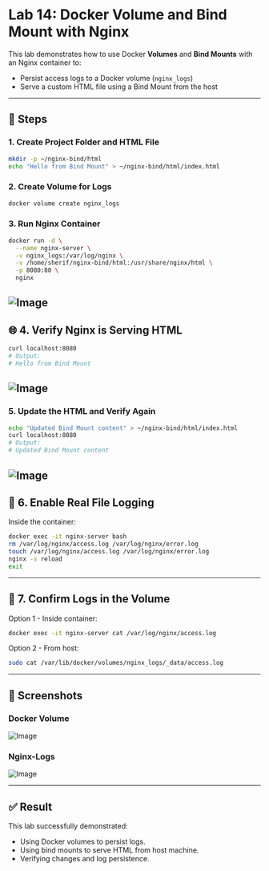 # Lab 14: Docker Volume and Bind Mount with Nginx

This lab demonstrates how to use Docker **Volumes** and **Bind Mounts** with an Nginx container to:
- Persist access logs to a Docker volume (`nginx_logs`)
- Serve a custom HTML file using a Bind Mount from the host

---

## 🧱 Steps

### 1. Create Project Folder and HTML File
```bash
mkdir -p ~/nginx-bind/html
echo "Hello from Bind Mount" > ~/nginx-bind/html/index.html
```

### 2. Create Volume for Logs
```bash
docker volume create nginx_logs
```

### 3. Run Nginx Container
```bash
docker run -d \
  --name nginx-server \
  -v nginx_logs:/var/log/nginx \
  -v /home/sherif/nginx-bind/html:/usr/share/nginx/html \
  -p 8080:80 \
  nginx
```
![Image](https://github.com/user-attachments/assets/180bec5e-a4a8-4aaa-91fb-9192c35105ae)
---

## 🌐 4. Verify Nginx is Serving HTML

```bash
curl localhost:8080
# Output:
# Hello from Bind Mount
```
![Image](https://github.com/user-attachments/assets/2c047183-cc38-434a-a1dd-04645be480fd)
---

### 5. Update the HTML and Verify Again

```bash
echo "Updated Bind Mount content" > ~/nginx-bind/html/index.html
curl localhost:8080
# Output:
# Updated Bind Mount content
```
![Image](https://github.com/user-attachments/assets/c56f251f-e999-4944-af2e-98eaacdecf8a)
---

## 📁 6. Enable Real File Logging

Inside the container:

```bash
docker exec -it nginx-server bash
rm /var/log/nginx/access.log /var/log/nginx/error.log
touch /var/log/nginx/access.log /var/log/nginx/error.log
nginx -s reload
exit
```

---

## 📄 7. Confirm Logs in the Volume

Option 1 - Inside container:
```bash
docker exec -it nginx-server cat /var/log/nginx/access.log
```

Option 2 - From host:
```bash
sudo cat /var/lib/docker/volumes/nginx_logs/_data/access.log
```

---

## 📸 Screenshots

### Docker Volume

![Image](https://github.com/user-attachments/assets/9e9d1631-3c2e-4a96-bfce-2b5688926dbe)


### Nginx-Logs 

![Image](https://github.com/user-attachments/assets/202385ad-31f4-464c-aa77-2ba86a8b796a)

---

## ✅ Result

This lab successfully demonstrated:
- Using Docker volumes to persist logs.
- Using bind mounts to serve HTML from host machine.
- Verifying changes and log persistence.